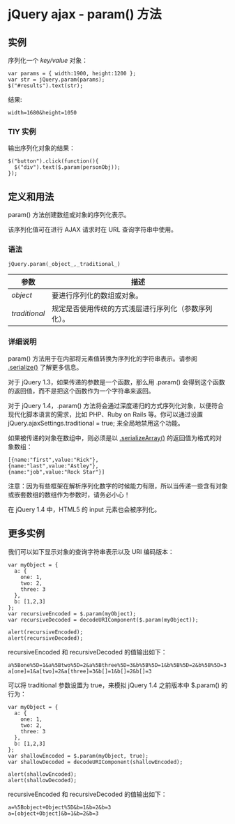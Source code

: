# jQuery ajax - param() 方法



## 实例

序列化一个 _key/value_ 对象：

```
var params = { width:1900, height:1200 };
var str = jQuery.param(params);
$("#results").text(str);

```

结果:

```
width=1680&height=1050
```

### TIY 实例

输出序列化对象的结果：

```
$("button").click(function(){
  $("div").text($.param(personObj));
});

```

## 定义和用法

param() 方法创建数组或对象的序列化表示。

该序列化值可在进行 AJAX 请求时在 URL 查询字符串中使用。

### 语法

```
jQuery.param(_object_,_traditional_)
```

| 参数 | 描述 |
| --- | --- |
| _object_ | 要进行序列化的数组或对象。 |
| _traditional_ | 规定是否使用传统的方式浅层进行序列化（参数序列化）。 |

### 详细说明

param() 方法用于在内部将元素值转换为序列化的字符串表示。请参阅 [.serialize()](/jquery/ajax_serialize.asp "jQuery ajax - serialize() 方法") 了解更多信息。

对于 jQuery 1.3，如果传递的参数是一个函数，那么用 .param() 会得到这个函数的返回值，而不是把这个函数作为一个字符串来返回。

对于 jQuery 1.4，.param() 方法将会通过深度递归的方式序列化对象，以便符合现代化脚本语言的需求，比如 PHP、Ruby on Rails 等。你可以通过设置 jQuery.ajaxSettings.traditional = true; 来全局地禁用这个功能。

如果被传递的对象在数组中，则必须是以 [.serializeArray()](/jquery/ajax_serializearray.asp "jQuery ajax - serializeArray() 方法") 的返回值为格式的对象数组：

```
[{name:"first",value:"Rick"},
{name:"last",value:"Astley"},
{name:"job",value:"Rock Star"}]

```

注意：因为有些框架在解析序列化数字的时候能力有限，所以当传递一些含有对象或嵌套数组的数组作为参数时，请务必小心！

在 jQuery 1.4 中，HTML5 的 input 元素也会被序列化。

## 更多实例

我们可以如下显示对象的查询字符串表示以及 URI 编码版本：

```
var myObject = {
  a: {
    one: 1, 
    two: 2, 
    three: 3
  }, 
  b: [1,2,3]
};
var recursiveEncoded = $.param(myObject);
var recursiveDecoded = decodeURIComponent($.param(myObject));

alert(recursiveEncoded);
alert(recursiveDecoded);

```

recursiveEncoded 和 recursiveDecoded 的值输出如下：

```
a%5Bone%5D=1&a%5Btwo%5D=2&a%5Bthree%5D=3&b%5B%5D=1&b%5B%5D=2&b%5B%5D=3
a[one]=1&a[two]=2&a[three]=3&b[]=1&b[]=2&b[]=3

```

可以将 traditional 参数设置为 true，来模拟 jQuery 1.4 之前版本中 $.param() 的行为：

```
var myObject = {
  a: {
    one: 1, 
    two: 2, 
    three: 3
  }, 
  b: [1,2,3]
};
var shallowEncoded = $.param(myObject, true);
var shallowDecoded = decodeURIComponent(shallowEncoded);

alert(shallowEncoded);
alert(shallowDecoded);

```

recursiveEncoded 和 recursiveDecoded 的值输出如下：

```
a=%5Bobject+Object%5D&b=1&b=2&b=3
a=[object+Object]&b=1&b=2&b=3

```



